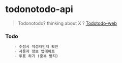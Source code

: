 # todonotodo-api

> Todonotodo? thinking about X ?
> [Todotodo-web](https://github.com/Gavinkim/todonotodo-web)

### Todo
`````sql
    - 수정시 작성자인지 확인
    - 사용자 정보 업데이트
    - 투표 하기 (중복 방지)
`````
